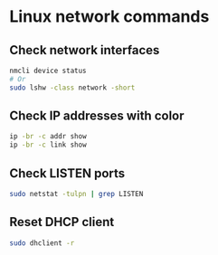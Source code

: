 # Linux network commands

## Check network interfaces

```bash
nmcli device status
# Or
sudo lshw -class network -short
```

## Check IP addresses with color

```bash
ip -br -c addr show
ip -br -c link show
```

## Check LISTEN ports

```bash
sudo netstat -tulpn | grep LISTEN
```

## Reset DHCP client

```bash
sudo dhclient -r
```
